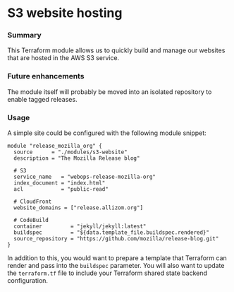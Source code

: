 # S3 website hosting

### Summary

This Terraform module allows us to quickly build and manage our websites that
are hosted in the AWS S3 service.

### Future enhancements

The module itself will probably be moved into an isolated repository to enable
tagged releases.

### Usage

A simple site could be configured with the following module snippet:

```
module "release_mozilla_org" {
  source      = "./modules/s3-website"
  description = "The Mozilla Release blog"

  # S3
  service_name   = "webops-release-mozilla-org"
  index_document = "index.html"
  acl            = "public-read"

  # CloudFront
  website_domains = ["release.allizom.org"]

  # CodeBuild
  container         = "jekyll/jekyll:latest"
  buildspec         = "${data.template_file.buildspec.rendered}"
  source_repository = "https://github.com/mozilla/release-blog.git"
}
```

In addition to this, you would want to prepare a template that Terraform can
render and pass into the `buildspec` parameter. You will also want to update the
`terraform.tf` file to include your Terraform shared state backend
configuration.
